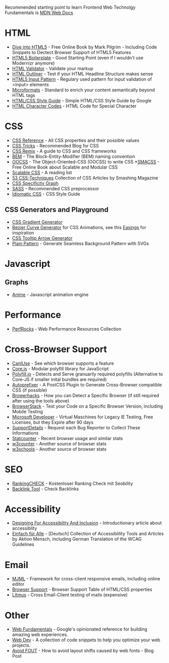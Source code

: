 Recommended starting point to learn Frontend Web Technolgy Fundamentals is [MDN Web Docs](https://developer.mozilla.org/de/)


# HTML

* [Dive into HTML5](http://diveintohtml5.info/) - Free Online Book by Mark Pilgrim - Including Code Snippets to Dectect Browser Support of HTML5 Features
* [HTML5 Boilerplate](https://github.com/h5bp/html5-boilerplate) - Good Starting Point (even if I wouldn't use Modernizr anymore)
* [HTML Validator](http://validator.w3.org/) - Validate your markup
* [HTML Outliner](https://gsnedders.html5.org/outliner/) - Test if your HTML Headline Structure makes sense
* [HTML5 Input Pattern](https://www.html5pattern.com/) - Regulary used pattern for input validation of \<input\> elements
* [Microformats](http://microformats.org/) - Standard to enrich your content semantically beyond HTML tags
* [HTML/CSS Style Guide](https://google.github.io/styleguide/htmlcssguide.html) - Simple HTML/CSS Style Guide by Google
* [HTML Character Codes](https://websitebuilders.com/tools/html-codes/a-z/) - HTML Code for Special Character


# CSS

* [CSS Reference](https://developer.mozilla.org/en-US/docs/Web/CSS/Reference) - All CSS properties and their possible values
* [CSS Tricks](https://css-tricks.com/) - Recommended Blog for CSS
* [CSS Remix](https://cssremix.com/) - A guide to CSS and CSS frameworks
* [BEM](https://en.bem.info/methodology/quick-start/) - The Block-Entity-Modifier (BEM) naming convention
* [OOCSS](https://www.keycdn.com/blog/oocss) - The Object-Oriented-CSS (OOCSS) to write CSS
*[SMACSS](http://smacss.com/) - Free Online Book about Scalable and Modular CSS
* [Scalable CSS](https://github.com/davidtheclark/scalable-css-reading-list) - A reading list
* [53 CSS-Techniques](https://www.smashingmagazine.com/2007/01/53-css-techniques-you-couldnt-live-without/) Collection of CSS Articles by Smashing Magazine
* [CSS Specificity Graph](https://jonassebastianohlsson.com/specificity-graph/)
* [SASS](https://sass-lang.com/documentation) - Recommended CSS preprocessor
* [Idiomatic CSS](https://github.com/necolas/idiomatic-css) - CSS Style Guide

## CSS Generators and Playground

* [CSS Gradient Generator](https://www.colorzilla.com/gradient-editor/)
* [Bezier Curve Generator](https://cubic-bezier.com/) for CSS Animations, see this [Easings](https://easings.net/) for inspiration
* [CSS Tooltip Arrow Generator](https://cssarrowplease.com/)
* [Plain Pattern](http://www.kennethcachia.com/plain-pattern/) - Generate Seamless Background Pattern with SVGs

# Javascript
## Graphs

* [Anime](https://animejs.com/) - Javascript animation engine


# Performance

* [PerfRocks](https://perf.rocks/) - Web Performance Resources Collection

# Cross-Browser Support

* [CanIUse](https://caniuse.com/) - See which browser supports a feature
* [Core.js](https://github.com/zloirock/core-js) - Modular polyfill library for JavaScript
* [Polyfill.io](https://polyfill.io/v3/) - Detects and Serve granuarily required polyfills (Alternative to Core-JS if smaller inital bundles are required)
* [Autoprefixer](https://github.com/postcss/autoprefixer) - A PostCSS Plugin to Generate Cross-Browser compatible CSS (if possible)
* [Browerhacks](http://browserhacks.com/) - How you can Detect a Specific Browser (if still required after using the tools above)
* [BrowserStack](https://www.browserstack.com/) - Test your Code on a Specific Browser Version, including Mobile Testing
* [Microsoft Developer](https://developer.microsoft.com/en-us/microsoft-edge/tools/vms/) - Virtual Maschines for Legacy IE Testing, Free Licenses, but they Expire after 90 days
* [SupportDetails](https://supportdetails.com/) - Request each Bug Reporter to Collect These Informations
* [Statcounter](https://gs.statcounter.com/) - Recent browser usage and similar stats
* [w3counter](https://www.w3counter.com/globalstats.php) - Another source of browser stats
* [w3schools](https://www.w3schools.com/browsers/default.asp) - Another source of browser stats

# SEO

* [RankingCHECK](https://www.seobility.net/de/rankingcheck/) - Kostenloser Ranking Check mit Seobility
* [Backlink Tool](https://www.backlink-tool.org/) - Check Backlinks



# Accessibility

* [Designing For Accessibility And Inclusion](https://www.smashingmagazine.com/2018/04/designing-accessibility-inclusion/
) - Introductionary article about accessiblity
* [Einfach für Alle](https://www.einfach-fuer-alle.de/) - [Deutsch] Collection of Accessiblility Tools and Articles by Aktion Mensch, including German Translation of the WCAG Guidelines

# Email

* [MJML](https://mjml.io/) - Framework for cross-client responsive emails, including online editor
* [Browser Support](https://www.campaignmonitor.com/css/) - Browser Support Table of HTML/CSS properties
* [Litmus](https://www.litmus.com/) - Cross Email-Client testing of mails (expensive)

# Other

* [Web Fundamentals](https://developers.google.com/web/fundamentals) - Google's opinionated reference for building amazing web experiences.
* [Web Dev](https://web.dev/patterns/) - A collection of code snippets to help you optimize your web projects.
* [Avoid FOUT](https://simonhearne.com/2021/layout-shifts-webfonts/) - How to avoid layout shifts caused by web fonts - Blog Post

